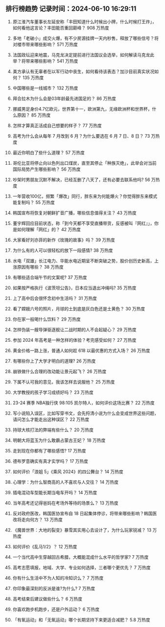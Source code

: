 
## 排行榜趋势 记录时间：2024-06-10 16:29:11
  
  1. 原江淮汽车董事长左延安称「丰田知道什么时候出小牌，什么时候打王炸」，如何看他这言论？丰田能否重回巅峰？ 908 万热度
    
  2. 多地「老破小」成交火爆，有不少房源挂牌一天内秒售，释放了哪些信号？将对楼市带来哪些影响？ 571 万热度
    
  3. 法国政坛迎来地震，马克龙决定提前进行法国议会选举，如何解读马克龙此举？将带来哪些影响？ 541 万热度
    
  4. 美方承认有无辜者在以军行动中丧生，如何看待该表态？加沙目前真实状况如何？ 135 万热度
    
  5. 中国哪些是一线城市？ 132 万热度
    
  6. 拜合拉木为什么会是03年龄最先进国足的？ 86 万热度
    
  7. 挪威男足身价4.7亿欧元，世界第十一，欧洲第九，无缘欧洲杯和世界杯，什么原因？ 85 万热度
    
  8. 怎样才算真正活成自己想要的样子？ 77 万热度
    
  9. 高考为什么会从每年 7 月改到 6 月？为什么要选在 6 月 7 日、8 日？ 73 万热度
    
  10. 最近你明白了些什么道理？ 57 万热度
    
  11. 哥伦比亚将停止向以色列出口煤炭，直至其停止「种族灭绝」，此举会对当前国际局势产生哪些影响？ 56 万热度
    
  12. 吵架时男朋友沉默不解决，已经互删了八天了，还有必要去联系他吗? 56 万热度
    
  13. 一年营收100亿，频繁「爆改」同行，胖东来为何能爆火？你觉得胖东来模式能复制吗？ 55 万热度
    
  14. 韩国宣布将恢复对朝鲜扩音广播，哪些信息值得关注？ 43 万热度
    
  15. 董宇辉回应目前状态，称「到今天都不享受直播带货，反感被叫『网红』」，你是如何理解「网红」的？ 42 万热度
    
  16. 大家看好刘亦菲的新作《玫瑰的故事》吗？ 39 万热度
    
  17. 为什么有的人可以很轻松的放下一段感情? 38 万热度
    
  18. 水电「双雄」长江电力、华能水电近期呈不断突破之势，股价创历史新高，上涨原因有哪些？ 38 万热度
    
  19. 有哪些适合端午节的文案呢? 37 万热度
    
  20. 如果按严格执行《波茨坦公告》，日本应当退出冲绳吗? 35 万热度
    
  21. 上了高中后会很怀念初中生活吗？ 31 万热度
    
  22. 看了嫦娥六号的照片，月球的土到底是灰白色还是土黄色？ 30 万热度
    
  23. 你在家一般喝什么饮料？ 29 万热度
    
  24. 怎样伪装一艘导弹驱逐舰让二战时期的人不会起疑心？ 29 万热度
    
  25. 参加 2024 年高考是一种怎样的体验？考完感受如何？ 27 万热度
    
  26. 黄金价格一路上涨，普通人如何趁 618 以最优惠的方式入场？ 26 万热度
    
  27. 有哪些你上了大学才明白的道理? 26 万热度
    
  28. 崩铁做什么合理的改动能让景元起飞？ 26 万热度
    
  29. 下属不认可我的意见，我该怎样去说服他？ 25 万热度
    
  30. 大学教授的孩子学习成绩好吗？ 23 万热度
    
  31. 23-24 赛季 NBA独行侠 98:105 凯尔特人，如何评价这场比赛？ 22 万热度
    
  32. 写小说陷入误区，比如写穿书文，会先捋清小说为什么会变成世界这些问题，请问怎么才能走出这种误区？ 22 万热度
    
  33. 持球大核打法的弊端有些什么？ 20 万热度
    
  34. 明朝大将蓝玉为什么敢霸占蒙古王妃？ 18 万热度
    
  35. 走到现在你都有了哪些感悟? 17 万热度
    
  36. 德布罗意确实有真才实学吗？ 17 万热度
    
  37. 如何评价「浪姐 5」《乘风 2024》的四公舞台？ 14 万热度
    
  38. 心理学：为什么智商高的人不喜欢与人交往？ 14 万热度
    
  39. 插电混动车型能长期当电车开吗？ 14 万热度
    
  40. 当年高考还记得爸妈在考场外等待的场景么？ 13 万热度
    
  41. 反对政府医改，韩国医协宣布自 18 日起集体停诊，将带来哪些影响？韩国医改将走向何方？ 13 万热度
    
  42. 《魔兽世界：大地的裂变》暴雪其实用心去设计了，为什么玩家锐减？ 13 万热度
    
  43. 如何评价《乱马1/2》？ 12 万热度
    
  44. 一个当代高中生穿越回古希腊，大概能混成什么水平的哲学家? 7 万热度
    
  45. 高考志愿填报，地域、大学、专业如何选择，三者哪个更优先？ 7 万热度
    
  46. 你有什么生活中不为人知的冷知识么？ 7 万热度
    
  47. 你印象最深刻的反派是谁?为什么? 7 万热度
    
  48. 高考结束后建议做些什么？ 6 万热度
    
  49. 你喜欢跑步机跑步，还是户外运动？ 6 万热度
    
  50. 「有氧运动」和「无氧运动」哪个长期坚持下来更适合减肥？ 5.8 万热度
    